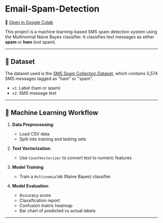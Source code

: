 # Email-Spam-Detection

📎 [Open in Google Colab](https://colab.research.google.com/drive/1z0rH3TStHB9D9ii7SamylaTuY7Bf-nvS?usp=sharing)

This project is a machine learning-based SMS spam detection system using the Multinomial Naive Bayes classifier. It classifies text messages as either **spam** or **ham** (not spam).

---

## 📂 Dataset

The dataset used is the [SMS Spam Collection Dataset](https://www.kaggle.com/datasets/uciml/sms-spam-collection-dataset), which contains 5,574 SMS messages tagged as "ham" or "spam".

- `v1`: Label (ham or spam)
- `v2`: SMS message text

---

## 🧠 Machine Learning Workflow

1. **Data Preprocessing**:
   - Load CSV data
   - Split into training and testing sets

2. **Text Vectorization**:
   - Use `CountVectorizer` to convert text to numeric features

3. **Model Training**:
   - Train a `MultinomialNB` (Naive Bayes) classifier

4. **Model Evaluation**:
   - Accuracy score
   - Classification report
   - Confusion matrix heatmap
   - Bar chart of predicted vs actual labels

---
